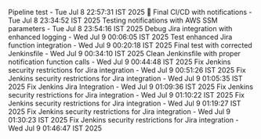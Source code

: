 Pipeline test - Tue Jul  8 22:57:31 IST 2025
🎉 Final CI/CD with notifications - Tue Jul  8 23:34:52 IST 2025
Testing notifications with AWS SSM parameters - Tue Jul  8 23:54:16 IST 2025
Debug Jira integration with enhanced logging - Wed Jul  9 00:06:05 IST 2025
Test enhanced Jira function integration - Wed Jul  9 00:20:18 IST 2025
Final test with corrected Jenkinsfile - Wed Jul  9 00:34:10 IST 2025
Clean Jenkinsfile with proper notification function calls - Wed Jul  9 00:44:48 IST 2025
Fix Jenkins security restrictions for Jira integration - Wed Jul  9 00:51:26 IST 2025
Fix Jenkins security restrictions for Jira integration - Wed Jul  9 01:05:35 IST 2025
Fix Jenkins Jira Integration - Wed Jul 9 01:09:36 IST 2025
Fix Jenkins security restrictions for Jira integration - Wed Jul  9 01:10:22 IST 2025
Fix Jenkins security restrictions for Jira integration - Wed Jul  9 01:19:27 IST 2025
Fix Jenkins security restrictions for Jira integration - Wed Jul  9 01:30:23 IST 2025
Fix Jenkins security restrictions for Jira integration - Wed Jul  9 01:46:47 IST 2025
